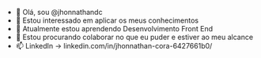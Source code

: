 - 👋 Olá, sou @jhonnathandc
- 👀 Estou interessado em aplicar os meus conhecimentos
- 🌱 Atualmente estou aprendendo Desenvolvimento Front End
- 💞️ Estou procurando colaborar no que eu puder e estiver ao meu alcance
- 📫 LinkedIn -> linkedin.com/in/jhonnathan-cora-6427661b0/
